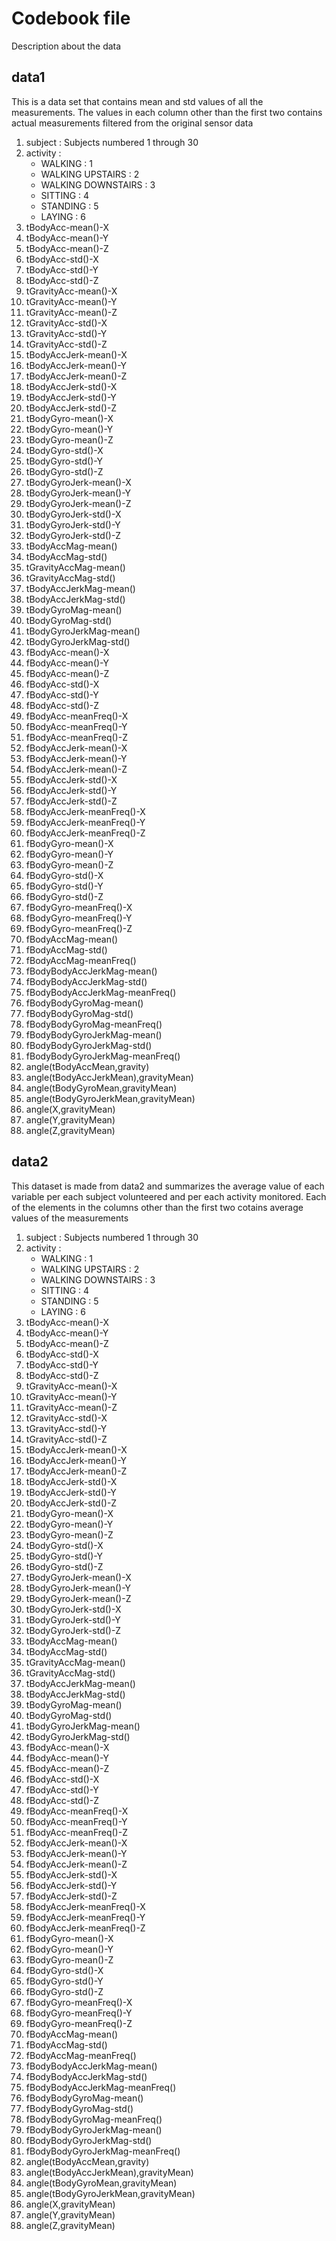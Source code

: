 # Codebook file
Description about the data

## data1
This is a data set that contains mean and std values of all the measurements. 
The values in each column other than the first two contains actual measurements
filtered from the original sensor data

1. subject : Subjects numbered 1 through 30                 
2. activity : 
    + WALKING : 1
    + WALKING UPSTAIRS : 2
    + WALKING DOWNSTAIRS : 3
    + SITTING : 4
    + STANDING : 5
    + LAYING : 6
3. tBodyAcc-mean()-X                   
4. tBodyAcc-mean()-Y                   
5. tBodyAcc-mean()-Z                   
6. tBodyAcc-std()-X                    
7. tBodyAcc-std()-Y                    
8. tBodyAcc-std()-Z                    
9. tGravityAcc-mean()-X                
10. tGravityAcc-mean()-Y                
11. tGravityAcc-mean()-Z                
12. tGravityAcc-std()-X                 
13. tGravityAcc-std()-Y                 
14. tGravityAcc-std()-Z                 
15. tBodyAccJerk-mean()-X               
16. tBodyAccJerk-mean()-Y               
17. tBodyAccJerk-mean()-Z               
18. tBodyAccJerk-std()-X                
19. tBodyAccJerk-std()-Y                
20. tBodyAccJerk-std()-Z                
21. tBodyGyro-mean()-X                  
22. tBodyGyro-mean()-Y                  
23. tBodyGyro-mean()-Z                  
24. tBodyGyro-std()-X                   
25. tBodyGyro-std()-Y                   
26. tBodyGyro-std()-Z                   
27. tBodyGyroJerk-mean()-X              
28. tBodyGyroJerk-mean()-Y              
29. tBodyGyroJerk-mean()-Z              
30. tBodyGyroJerk-std()-X               
31. tBodyGyroJerk-std()-Y               
32. tBodyGyroJerk-std()-Z               
33. tBodyAccMag-mean()                  
34. tBodyAccMag-std()                   
35. tGravityAccMag-mean()               
36. tGravityAccMag-std()                
37. tBodyAccJerkMag-mean()              
38. tBodyAccJerkMag-std()               
39. tBodyGyroMag-mean()                 
40. tBodyGyroMag-std()                  
41. tBodyGyroJerkMag-mean()             
42. tBodyGyroJerkMag-std()              
43. fBodyAcc-mean()-X                   
44. fBodyAcc-mean()-Y                   
45. fBodyAcc-mean()-Z                   
46. fBodyAcc-std()-X                    
47. fBodyAcc-std()-Y                    
48. fBodyAcc-std()-Z                    
49. fBodyAcc-meanFreq()-X               
50. fBodyAcc-meanFreq()-Y               
51. fBodyAcc-meanFreq()-Z               
52. fBodyAccJerk-mean()-X               
53. fBodyAccJerk-mean()-Y               
54. fBodyAccJerk-mean()-Z               
55. fBodyAccJerk-std()-X                
56. fBodyAccJerk-std()-Y                
57. fBodyAccJerk-std()-Z                
58. fBodyAccJerk-meanFreq()-X           
59. fBodyAccJerk-meanFreq()-Y           
60. fBodyAccJerk-meanFreq()-Z           
61. fBodyGyro-mean()-X                  
62. fBodyGyro-mean()-Y                  
63. fBodyGyro-mean()-Z                  
64. fBodyGyro-std()-X                   
65. fBodyGyro-std()-Y                   
66. fBodyGyro-std()-Z                   
67. fBodyGyro-meanFreq()-X              
68. fBodyGyro-meanFreq()-Y              
69. fBodyGyro-meanFreq()-Z              
70. fBodyAccMag-mean()                  
71. fBodyAccMag-std()                   
72. fBodyAccMag-meanFreq()              
73. fBodyBodyAccJerkMag-mean()          
74. fBodyBodyAccJerkMag-std()           
75. fBodyBodyAccJerkMag-meanFreq()      
76. fBodyBodyGyroMag-mean()             
77. fBodyBodyGyroMag-std()              
78. fBodyBodyGyroMag-meanFreq()         
79. fBodyBodyGyroJerkMag-mean()         
80. fBodyBodyGyroJerkMag-std()          
81. fBodyBodyGyroJerkMag-meanFreq()     
82. angle(tBodyAccMean,gravity)         
83. angle(tBodyAccJerkMean),gravityMean)
84. angle(tBodyGyroMean,gravityMean)    
85. angle(tBodyGyroJerkMean,gravityMean)
86. angle(X,gravityMean)                
87. angle(Y,gravityMean)                
88. angle(Z,gravityMean)

## data2
This dataset is made from data2 and summarizes the average value of each variable
per each subject volunteered and per each activity monitored. Each of the elements 
in the columns other than the first two cotains average values of the measurements

1. subject : Subjects numbered 1 through 30                 
2. activity : 
    + WALKING : 1
    + WALKING UPSTAIRS : 2
    + WALKING DOWNSTAIRS : 3 
    + SITTING : 4
    + STANDING : 5
    + LAYING : 6
3. tBodyAcc-mean()-X                   
4. tBodyAcc-mean()-Y                   
5. tBodyAcc-mean()-Z                   
6. tBodyAcc-std()-X                    
7. tBodyAcc-std()-Y                    
8. tBodyAcc-std()-Z                    
9. tGravityAcc-mean()-X                
10. tGravityAcc-mean()-Y                
11. tGravityAcc-mean()-Z                
12. tGravityAcc-std()-X                 
13. tGravityAcc-std()-Y                 
14. tGravityAcc-std()-Z                 
15. tBodyAccJerk-mean()-X               
16. tBodyAccJerk-mean()-Y               
17. tBodyAccJerk-mean()-Z               
18. tBodyAccJerk-std()-X                
19. tBodyAccJerk-std()-Y                
20. tBodyAccJerk-std()-Z                
21. tBodyGyro-mean()-X                  
22. tBodyGyro-mean()-Y                  
23. tBodyGyro-mean()-Z                  
24. tBodyGyro-std()-X                   
25. tBodyGyro-std()-Y                   
26. tBodyGyro-std()-Z                   
27. tBodyGyroJerk-mean()-X              
28. tBodyGyroJerk-mean()-Y              
29. tBodyGyroJerk-mean()-Z              
30. tBodyGyroJerk-std()-X               
31. tBodyGyroJerk-std()-Y               
32. tBodyGyroJerk-std()-Z               
33. tBodyAccMag-mean()                  
34. tBodyAccMag-std()                   
35. tGravityAccMag-mean()               
36. tGravityAccMag-std()                
37. tBodyAccJerkMag-mean()              
38. tBodyAccJerkMag-std()               
39. tBodyGyroMag-mean()                 
40. tBodyGyroMag-std()                  
41. tBodyGyroJerkMag-mean()             
42. tBodyGyroJerkMag-std()              
43. fBodyAcc-mean()-X                   
44. fBodyAcc-mean()-Y                   
45. fBodyAcc-mean()-Z                   
46. fBodyAcc-std()-X                    
47. fBodyAcc-std()-Y                    
48. fBodyAcc-std()-Z                    
49. fBodyAcc-meanFreq()-X               
50. fBodyAcc-meanFreq()-Y               
51. fBodyAcc-meanFreq()-Z               
52. fBodyAccJerk-mean()-X               
53. fBodyAccJerk-mean()-Y               
54. fBodyAccJerk-mean()-Z               
55. fBodyAccJerk-std()-X                
56. fBodyAccJerk-std()-Y                
57. fBodyAccJerk-std()-Z                
58. fBodyAccJerk-meanFreq()-X           
59. fBodyAccJerk-meanFreq()-Y           
60. fBodyAccJerk-meanFreq()-Z           
61. fBodyGyro-mean()-X                  
62. fBodyGyro-mean()-Y                  
63. fBodyGyro-mean()-Z                  
64. fBodyGyro-std()-X                   
65. fBodyGyro-std()-Y                   
66. fBodyGyro-std()-Z                   
67. fBodyGyro-meanFreq()-X              
68. fBodyGyro-meanFreq()-Y              
69. fBodyGyro-meanFreq()-Z              
70. fBodyAccMag-mean()                  
71. fBodyAccMag-std()                   
72. fBodyAccMag-meanFreq()              
73. fBodyBodyAccJerkMag-mean()          
74. fBodyBodyAccJerkMag-std()           
75. fBodyBodyAccJerkMag-meanFreq()      
76. fBodyBodyGyroMag-mean()             
77. fBodyBodyGyroMag-std()              
78. fBodyBodyGyroMag-meanFreq()         
79. fBodyBodyGyroJerkMag-mean()         
80. fBodyBodyGyroJerkMag-std()          
81. fBodyBodyGyroJerkMag-meanFreq()     
82. angle(tBodyAccMean,gravity)         
83. angle(tBodyAccJerkMean),gravityMean)
84. angle(tBodyGyroMean,gravityMean)    
85. angle(tBodyGyroJerkMean,gravityMean)
86. angle(X,gravityMean)                
87. angle(Y,gravityMean)                
88. angle(Z,gravityMean)
